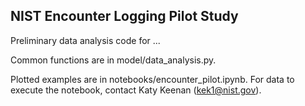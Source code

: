 ## NIST Encounter Logging Pilot Study

Preliminary data analysis code for ...

Common functions are in model/data_analysis.py.

Plotted examples are in notebooks/encounter_pilot.ipynb. For data to execute the
notebook, contact Katy Keenan (kek1@nist.gov).
